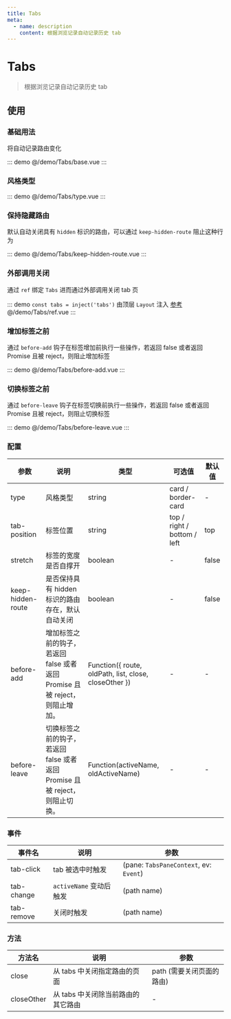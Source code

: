 ```yaml
---
title: Tabs
meta:
  - name: description
    content: 根据浏览记录自动记录历史 tab
---
```


# Tabs

> 根据浏览记录自动记录历史 tab

## 使用

### 基础用法

将自动记录路由变化

::: demo
@/demo/Tabs/base.vue
:::

### 风格类型

::: demo
@/demo/Tabs/type.vue
:::

### 保持隐藏路由

默认自动关闭具有 `hidden` 标识的路由，可以通过 `keep-hidden-route` 阻止这种行为

::: demo
@/demo/Tabs/keep-hidden-route.vue
:::

### 外部调用关闭

通过 `ref` 绑定 `Tabs` 进而通过外部调用关闭 tab 页

::: demo `const tabs = inject('tabs')` 由顶层 `Layout` 注入 [参考](https://github.com/tolking/element-pro-components/blob/master/docs/src/layout/Layout.vue)
@/demo/Tabs/ref.vue
:::

### 增加标签之前

通过 `before-add` 钩子在标签增加前执行一些操作，若返回 false 或者返回 Promise 且被 reject，则阻止增加标签

::: demo
@/demo/Tabs/before-add.vue
:::

### 切换标签之前

通过 `before-leave` 钩子在标签切换前执行一些操作，若返回 false 或者返回 Promise 且被 reject，则阻止切换标签

::: demo
@/demo/Tabs/before-leave.vue
:::

### 配置

| 参数              | 说明                                                                        | 类型                                                  | 可选值                      | 默认值 |
| ----------------- | --------------------------------------------------------------------------- | ----------------------------------------------------- | --------------------------- | ------ |
| type              | 风格类型                                                                    | string                                                | card / border-card          | -      |
| tab-position      | 标签位置                                                                    | string                                                | top / right / bottom / left | top    |
| stretch           | 标签的宽度是否自撑开                                                        | boolean                                               | -                           | false  |
| keep-hidden-route | 是否保持具有 hidden 标识的路由存在，默认自动关闭                            | boolean                                               | -                           | false  |
| before-add        | 增加标签之前的钩子，若返回 false 或者返回 Promise 且被 reject，则阻止增加。 | Function({ route, oldPath, list, close, closeOther }) | -                           | -      |
| before-leave      | 切换标签之前的钩子，若返回 false 或者返回 Promise 且被 reject，则阻止切换。 | Function(activeName, oldActiveName)                   | -                           | -      |

### 事件

| 事件名     | 说明                    | 参数                                   |
| ---------- | ----------------------- | -------------------------------------- |
| tab-click  | tab 被选中时触发        | (pane: `TabsPaneContext`, ev: `Event`) |
| tab-change | `activeName` 变动后触发 | (path name)                            |
| tab-remove | 关闭时触发              | (path name)                            |

### 方法

| 方法名     | 说明                               | 参数                      |
| ---------- | ---------------------------------- | ------------------------- |
| close      | 从 tabs 中关闭指定路由的页面       | path (需要关闭页面的路由) |
| closeOther | 从 tabs 中关闭除当前路由的其它路由 | -                         |
